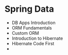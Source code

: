 # Spring Data

* DB Apps Introduction
* ORM Fundamentals
* Custom ORM
* Introduction to Hibernate
* Hibernate Code First
* 
